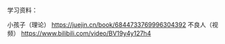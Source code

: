 学习资料：

小孩子（理论） https://juejin.cn/book/6844733769996304392
不良人（视频） https://www.bilibili.com/video/BV19y4y127h4

